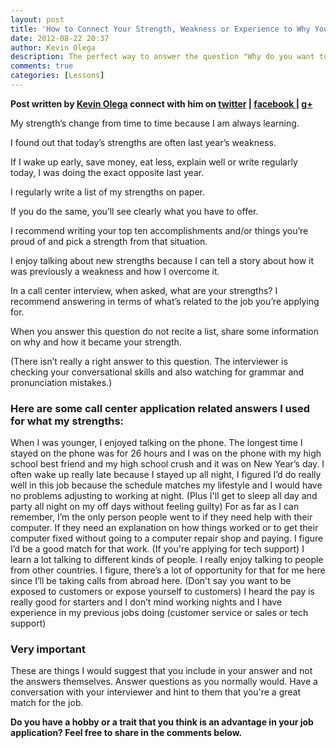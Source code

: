 ```yaml
---
layout: post
title: 'How to Connect Your Strength, Weakness or Experience to Why You Want to Work in a Call Center'
date: 2012-08-22 20:37
author: Kevin Olega
description: The perfect way to answer the question "Why do you want to work in a call center?" is by connecting your strength, weakness and experience to your introduction. 
comments: true
categories: [Lessons]
---
```

**Post written by [Kevin Olega](http://kevinolega.com/) connect with him on [twitter](http://twitter.com/kevinolega) | [facebook ](http://www.facebook.com/profile.php?id=100003220910840)| [g+](https://plus.google.com/107007774605671245935/posts)** 

My strength’s change from time to time because I am always learning. 

I found out that today’s strengths are often last year’s weakness. 

If I wake up early, save money, eat less, explain well or write regularly today, I was doing the exact opposite last year. 

I regularly write a list of my strengths on paper. 

If you do the same, you’ll see clearly what you have to offer. 

I recommend writing your top ten accomplishments and/or things you’re proud of and pick a strength from that situation. 

I enjoy talking about new strengths because I can tell a story about how it was previously a weakness and how I overcome it. 

In a call center interview, when asked, what are your strengths? I recommend answering in terms of what’s related to the job you’re applying for. 

When you answer this question do not recite a list, share some information on why and how it became your strength. 

(There isn’t really a right answer to this question. The interviewer is checking your conversational skills and also watching for grammar and pronunciation mistakes.)

### Here are some call center application related answers I used for what my strengths:

When I was younger, I enjoyed talking on the phone. The longest time I stayed on the phone was for 26 hours and I was on the phone with my high school best friend and my high school crush and it was on New Year’s day. I often wake up really late because I stayed up all night, I figured I’d do really well in this job because the schedule matches my lifestyle and I would have no problems adjusting to working at night. (Plus I'll get to sleep all day and party all night on my off days without feeling guilty) For as far as I can remember, I’m the only person people went to if they need help with their computer. If they need an explanation on how things worked or to get their computer fixed without going to a computer repair shop and paying. I figure I’d be a good match for that work. (If you're applying for tech support) I learn a lot talking to different kinds of people. I really enjoy talking to people from other countries. I figure, there’s a lot of opportunity for that for me here since I’ll be taking calls from abroad here. (Don't say you want to be exposed to customers or expose yourself to customers) I heard the pay is really good for starters and I don’t mind working nights and I have experience in my previous jobs doing (customer service or sales or tech support)

### Very important

These are things I would suggest that you include in your answer and not the answers themselves. Answer questions as you normally would. Have a conversation with your interviewer and hint to them that you're a great match for the job. 

**Do you have a hobby or a trait that you think is an advantage in your job application? Feel free to share in the comments below.**

